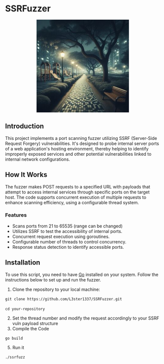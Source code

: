 # SSRFuzzer
<p align="center">
  <img src="temple.jpeg">
</p>

## Introduction

This project implements a port scanning fuzzer utilizing SSRF (Server-Side Request Forgery) vulnerabilities. It's designed to probe internal server ports of a web application's hosting environment, thereby helping to identify improperly exposed services and other potential vulnerabilities linked to internal network configurations.

## How It Works

The fuzzer makes POST requests to a specified URL with payloads that attempt to access internal services through specific ports on the target host. The code supports concurrent execution of multiple requests to enhance scanning efficiency, using a configurable thread system.

### Features

- Scans ports from 21 to 65535 (range can be changed)
- Utilizes SSRF to test the accessibility of internal ports.
- Concurrent request execution using goroutines.
- Configurable number of threads to control concurrency.
- Response status detection to identify accessible ports.

## Installation

To use this script, you need to have [Go](https://golang.org/) installed on your system. Follow the instructions below to set up and run the fuzzer.

1. Clone the repository to your local machine:

```
git clone https://github.com/L3ster1337/SSRFuzzer.git

cd your-repository
```
2. Set the thread number and modify the request accordingly to your SSRF vuln payload structure
4. Compile the Code
```
go build
```
5. Run it
```
./ssrfuzz
```
